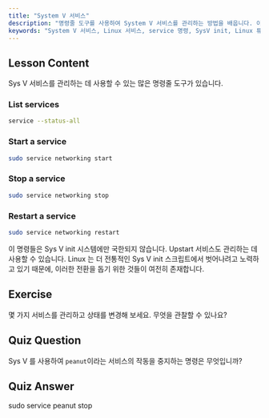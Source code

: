 ```yaml
---
title: "System V 서비스"
description: "명령줄 도구를 사용하여 System V 서비스를 관리하는 방법을 배웁니다. 이 초보자 친화적인 Linux 튜토리얼을 통해 서비스를 나열, 시작, 중지 및 다시 시작하는 방법을 알아보세요."
keywords: "System V 서비스, Linux 서비스, service 명령, SysV init, Linux 튜토리얼, 초보자 Linux, 서비스 관리, Linux 가이드"
---
```


## Lesson Content

Sys V 서비스를 관리하는 데 사용할 수 있는 많은 명령줄 도구가 있습니다.

### List services

```bash
service --status-all
```

### Start a service

```bash
sudo service networking start
```

### Stop a service

```bash
sudo service networking stop
```

### Restart a service

```bash
sudo service networking restart
```

이 명령들은 Sys V init 시스템에만 국한되지 않습니다. Upstart 서비스도 관리하는 데 사용할 수 있습니다. Linux 는 더 전통적인 Sys V init 스크립트에서 벗어나려고 노력하고 있기 때문에, 이러한 전환을 돕기 위한 것들이 여전히 존재합니다.

## Exercise

몇 가지 서비스를 관리하고 상태를 변경해 보세요. 무엇을 관찰할 수 있나요?

## Quiz Question

Sys V 를 사용하여 `peanut`이라는 서비스의 작동을 중지하는 명령은 무엇입니까?

## Quiz Answer

sudo service peanut stop
